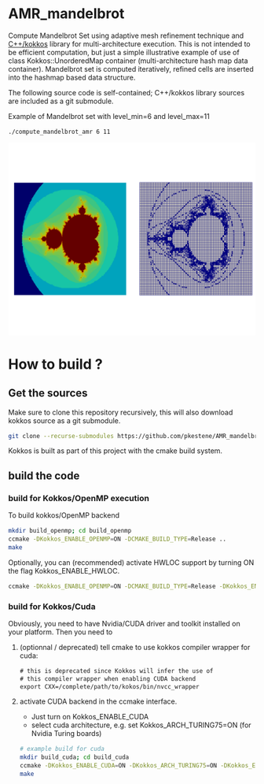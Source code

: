 # AMR_mandelbrot

Compute Mandelbrot Set using adaptive mesh refinement technique and [C++/kokkos](https://github.com/kokkos/kokkos/) library for multi-architecture execution. 
This is not intended to be efficient computation, but just a simple illustrative example of use of class Kokkos::UnorderedMap container (multi-architecture hash map data container). Mandelbrot set is computed iteratively, refined cells are inserted into the hashmap based data structure.

The following source code is self-contained; C++/kokkos library sources are included as a git submodule.

Example of Mandelbrot set with level_min=6 and level_max=11

```bash
./compute_mandelbrot_amr 6 11
```

![mandelbrot set](https://github.com/pkestene/AMR_mandelbrot/blob/master/mandelbrot_level_6_11.png)

# How to build ?

## Get the sources

Make sure to clone this repository recursively, this will also download kokkos source as a git submodule.

```bash
git clone --recurse-submodules https://github.com/pkestene/AMR_mandelbrot.git
```

Kokkos is built as part of this project with the cmake build system.

## build the code

### build for Kokkos/OpenMP execution

To build kokkos/OpenMP backend

```bash
mkdir build_openmp; cd build_openmp
ccmake -DKokkos_ENABLE_OPENMP=ON -DCMAKE_BUILD_TYPE=Release ..
make
```

Optionally, you can (recommended) activate HWLOC support by turning ON the flag Kokkos_ENABLE_HWLOC.

```bash
ccmake -DKokkos_ENABLE_OPENMP=ON -DCMAKE_BUILD_TYPE=Release -DKokkos_ENABLE_HWLOC=ON ..
```

### build for Kokkos/Cuda

Obviously, you need to have Nvidia/CUDA driver and toolkit installed on your platform.
Then you need to

 1. (optionnal / deprecated) tell cmake to use kokkos compiler wrapper for cuda:
 
    ```shell
    # this is deprecated since Kokkos will infer the use of
    # this compiler wrapper when enabling CUDA backend
    export CXX=/complete/path/to/kokos/bin/nvcc_wrapper
    ```
    
 2. activate CUDA backend in the ccmake interface.
    * Just turn on Kokkos_ENABLE_CUDA
    * select cuda architecture, e.g. set Kokkos_ARCH_TURING75=ON (for Nvidia Turing boards)
    
    ```bash
    # example build for cuda
    mkdir build_cuda; cd build_cuda
    ccmake -DKokkos_ENABLE_CUDA=ON -DKokkos_ARCH_TURING75=ON -DKokkos_ENABLE_CUDA_LAMBDA=ON -DKokkos_ENABLE_HWLOC=ON ..
    make
    ```

